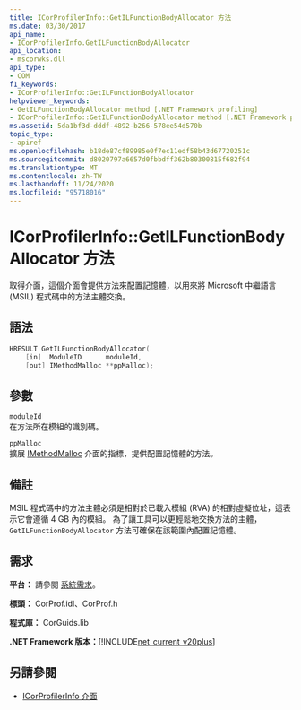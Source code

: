 ```yaml
---
title: ICorProfilerInfo::GetILFunctionBodyAllocator 方法
ms.date: 03/30/2017
api_name:
- ICorProfilerInfo.GetILFunctionBodyAllocator
api_location:
- mscorwks.dll
api_type:
- COM
f1_keywords:
- ICorProfilerInfo::GetILFunctionBodyAllocator
helpviewer_keywords:
- GetILFunctionBodyAllocator method [.NET Framework profiling]
- ICorProfilerInfo::GetILFunctionBodyAllocator method [.NET Framework profiling]
ms.assetid: 5da1bf3d-dddf-4892-b266-578ee54d570b
topic_type:
- apiref
ms.openlocfilehash: b18de87cf89985e0f7ec11edf58b43d67720251c
ms.sourcegitcommit: d8020797a6657d0fbbdff362b80300815f682f94
ms.translationtype: MT
ms.contentlocale: zh-TW
ms.lasthandoff: 11/24/2020
ms.locfileid: "95718016"
---
```

# <a name="icorprofilerinfogetilfunctionbodyallocator-method"></a>ICorProfilerInfo::GetILFunctionBodyAllocator 方法

取得介面，這個介面會提供方法來配置記憶體，以用來將 Microsoft 中繼語言 (MSIL) 程式碼中的方法主體交換。  
  
## <a name="syntax"></a>語法  
  
```cpp  
HRESULT GetILFunctionBodyAllocator(  
    [in]  ModuleID      moduleId,  
    [out] IMethodMalloc **ppMalloc);  
```  
  
## <a name="parameters"></a>參數  

 `moduleId`  
 在方法所在模組的識別碼。  
  
 `ppMalloc`  
 擴展 [IMethodMalloc](imethodmalloc-interface.md) 介面的指標，提供配置記憶體的方法。  
  
## <a name="remarks"></a>備註  

 MSIL 程式碼中的方法主體必須是相對於已載入模組 (RVA) 的相對虛擬位址，這表示它會遵循 4 GB 內的模組。 為了讓工具可以更輕鬆地交換方法的主體， `GetILFunctionBodyAllocator` 方法可確保在該範圍內配置記憶體。  
  
## <a name="requirements"></a>需求  

 **平台：** 請參閱 [系統需求](../../get-started/system-requirements.md)。  
  
 **標頭：** CorProf.idl、CorProf.h  
  
 **程式庫：** CorGuids.lib  
  
 **.NET Framework 版本：**[!INCLUDE[net_current_v20plus](../../../../includes/net-current-v20plus-md.md)]  
  
## <a name="see-also"></a>另請參閱

- [ICorProfilerInfo 介面](icorprofilerinfo-interface.md)
